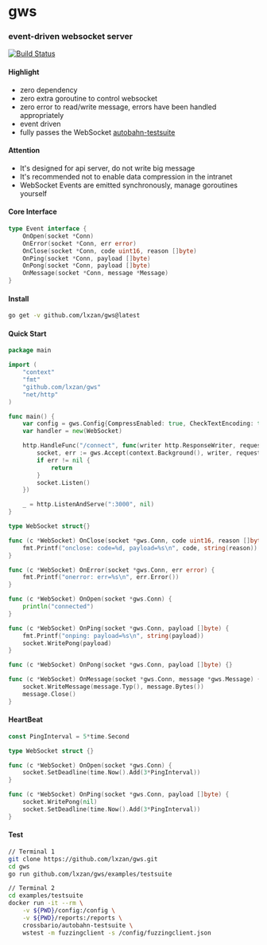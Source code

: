 # gws
### event-driven websocket server

[![Build Status](https://github.com/lxzan/gws/workflows/Go%20Test/badge.svg?branch=master)](https://github.com/lxzan/gws/actions?query=branch%3Amaster)

#### Highlight
- zero dependency
- zero extra goroutine to control websocket
- zero error to read/write message, errors have been handled appropriately
- event driven
- fully passes the WebSocket [autobahn-testsuite](https://github.com/crossbario/autobahn-testsuite)

#### Attention
- It's designed for api server, do not write big message
- It's recommended not to enable data compression in the intranet
- WebSocket Events are emitted synchronously, manage goroutines yourself

#### Core Interface
```go
type Event interface {
    OnOpen(socket *Conn)
    OnError(socket *Conn, err error)
    OnClose(socket *Conn, code uint16, reason []byte)
    OnPing(socket *Conn, payload []byte)
    OnPong(socket *Conn, payload []byte)
    OnMessage(socket *Conn, message *Message)
}
```

#### Install
```bash
go get -v github.com/lxzan/gws@latest
```

#### Quick Start
```go
package main

import (
	"context"
	"fmt"
	"github.com/lxzan/gws"
	"net/http"
)

func main() {
	var config = gws.Config{CompressEnabled: true, CheckTextEncoding: true, MaxContentLength: 32 * 1024 * 1024}
	var handler = new(WebSocket)

	http.HandleFunc("/connect", func(writer http.ResponseWriter, request *http.Request) {
		socket, err := gws.Accept(context.Background(), writer, request, handler, config)
		if err != nil {
			return
		}
		socket.Listen()
	})

	_ = http.ListenAndServe(":3000", nil)
}

type WebSocket struct{}

func (c *WebSocket) OnClose(socket *gws.Conn, code uint16, reason []byte) {
	fmt.Printf("onclose: code=%d, payload=%s\n", code, string(reason))
}

func (c *WebSocket) OnError(socket *gws.Conn, err error) {
	fmt.Printf("onerror: err=%s\n", err.Error())
}

func (c *WebSocket) OnOpen(socket *gws.Conn) {
	println("connected")
}

func (c *WebSocket) OnPing(socket *gws.Conn, payload []byte) {
	fmt.Printf("onping: payload=%s\n", string(payload))
	socket.WritePong(payload)
}

func (c *WebSocket) OnPong(socket *gws.Conn, payload []byte) {}

func (c *WebSocket) OnMessage(socket *gws.Conn, message *gws.Message) {
	socket.WriteMessage(message.Typ(), message.Bytes())
	message.Close()
}
```

#### HeartBeat
```go
const PingInterval = 5*time.Second

type WebSocket struct {}

func (c *WebSocket) OnOpen(socket *gws.Conn) {
	socket.SetDeadline(time.Now().Add(3*PingInterval))
}

func (c *WebSocket) OnPing(socket *gws.Conn, payload []byte) {
	socket.WritePong(nil)
	socket.SetDeadline(time.Now().Add(3*PingInterval))
}
```

#### Test
```bash
// Terminal 1
git clone https://github.com/lxzan/gws.git 
cd gws
go run github.com/lxzan/gws/examples/testsuite

// Terminal 2
cd examples/testsuite
docker run -it --rm \
    -v ${PWD}/config:/config \
    -v ${PWD}/reports:/reports \
    crossbario/autobahn-testsuite \
    wstest -m fuzzingclient -s /config/fuzzingclient.json
```
